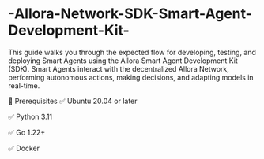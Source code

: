 # -Allora-Network-SDK-Smart-Agent-Development-Kit-
This guide walks you through the expected flow for developing, testing, and deploying Smart Agents using the Allora Smart Agent Development Kit (SDK). Smart Agents interact with the decentralized Allora Network, performing autonomous actions, making decisions, and adapting models in real-time.

🔧 Prerequisites
✅ Ubuntu 20.04 or later

✅ Python 3.11

✅ Go 1.22+

✅ Docker
